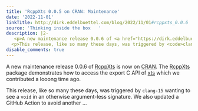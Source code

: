 ```yaml
---
title: 'RcppXts 0.0.5 on CRAN: Maintenance'
date: '2022-11-01'
linkTitle: http://dirk.eddelbuettel.com/blog/2022/11/01#rcppxts_0.0.6
source: 'Thinking inside the box   '
description: |2-
   <p>A new maintenance release 0.0.6 of <a href="https://dirk.eddelbuettel.com/code/rcpp.xts.html">RcppXts</a> is now on <a href="https://cran.r-project.org">CRAN</a>. The <a href="https://dirk.eddelbuettel.com/code/rcpp.xts.html">RcppXts</a> package demonstrates how to access the export C API of <a href="https://cran.r-project.org/package=xts">xts</a> which we contributed a looong time ago.</p>
  <p>This release, like so many these days, was triggered by <code>clang-15</code> wanting to see a <code>void</code> in an otherwise argument-less signature. We also updated a GitHub Action to avoid another  ...
disable_comments: true
---
```

 <p>A new maintenance release 0.0.6 of <a href="https://dirk.eddelbuettel.com/code/rcpp.xts.html">RcppXts</a> is now on <a href="https://cran.r-project.org">CRAN</a>. The <a href="https://dirk.eddelbuettel.com/code/rcpp.xts.html">RcppXts</a> package demonstrates how to access the export C API of <a href="https://cran.r-project.org/package=xts">xts</a> which we contributed a looong time ago.</p>
<p>This release, like so many these days, was triggered by <code>clang-15</code> wanting to see a <code>void</code> in an otherwise argument-less signature. We also updated a GitHub Action to avoid another  ...